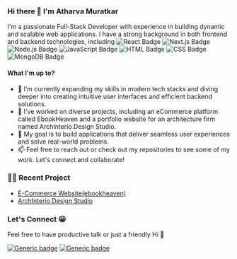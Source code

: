 ### Hi there 👋 I'm Atharva Muratkar

I'm a passionate Full-Stack Developer with experience in building dynamic and scalable web applications. I have a strong background in both frontend and backend technologies, including ![React Badge](https://img.shields.io/badge/React-61DAFB.svg?style=for-the-badge&logo=react&logoColor=black) ![Next.js Badge](https://img.shields.io/badge/Next.js-000000.svg?style=for-the-badge&logo=next.js&logoColor=white) ![Node.js Badge](https://img.shields.io/badge/Node.js-339933.svg?style=for-the-badge&logo=node.js&logoColor=white) ![JavaScript Badge](https://img.shields.io/badge/JavaScript-F7DF1E.svg?style=for-the-badge&logo=javascript&logoColor=black) ![HTML Badge](https://img.shields.io/badge/HTML5-E34F26.svg?style=for-the-badge&logo=html5&logoColor=white) ![CSS Badge](https://img.shields.io/badge/CSS3-1572B6.svg?style=for-the-badge&logo=css3&logoColor=white) ![MongoDB Badge](https://img.shields.io/badge/MongoDB-47A248.svg?style=for-the-badge&logo=mongodb&logoColor=white)



#### What I'm up to?

- 🌱 I’m currently expanding my skills in modern tech stacks and diving deeper into creating intuitive user interfaces and efficient backend solutions.
- 💼 I've worked on diverse projects, including an eCommerce platform called EbookHeaven and a portfolio website for an architecture firm named ArchInterio Design Studio.
- 🚀 My goal is to build applications that deliver seamless user experiences and solve real-world problems.
- 📫 Feel free to reach out or check out my repositories to see some of my work. Let's connect and collaborate!

### 👷‍♂️ Recent Project

- [E-Commerce Website(ebookheaven)](https://github.com/Atharva-14/ecommerce-site)
- [ArchInterio Design Studio](https://github.com/Atharva-14/archinterio-design-studio)

### Let's Connect 😀

Feel free to have productive talk or just a friendly Hi 👋

[![Generic badge](https://img.shields.io/badge/Linkedin-blue.svg?style=for-the-badge)](https://www.linkedin.com/in/Atharva-Muratkar/)
[![Generic badge](https://img.shields.io/badge/Twitter-blue.svg?style=for-the-badge)](https://twitter.com/Atharva9422?s=09)





